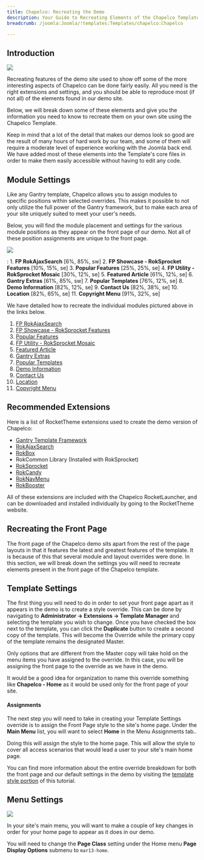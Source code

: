 ```yaml
---
title: Chapelco: Recreating the Demo
description: Your Guide to Recreating Elements of the Chapelco Template for Joomla
breadcrumb: /joomla:Joomla/!templates:Templates/chapelco:Chapelco

---
```


Introduction
-----

![][chapelco2]

Recreating features of the demo site used to show off some of the more interesting aspects of Chapelco can be done fairly easily. All you need is the right extensions and settings, and you should be able to reproduce most (if not all) of the elements found in our demo site. 

Below, we will break down some of these elements and give you the information you need to know to recreate them on your own site using the Chapelco Template.

Keep in mind that a lot of the detail that makes our demos look so good are the result of many hours of hard work by our team, and some of them will require a moderate level of experience working with the Joomla back end. We have added most of these elements into the Template's core files in order to make them easily accessible without having to edit any code.

Module Settings
-----

Like any Gantry template, Chapelco allows you to assign modules to specific positions within selected overrides. This makes it possible to not only utilize the full power of the Gantry framework, but to make each area of your site uniquely suited to meet your user's needs.

Below, you will find the module placement and settings for the various module positions as they appear on the front page of our demo. Not all of these position assignments are unique to the front page.

![][Chapelco]

:   1. **FP RokAjaxSearch**  [6%, 85%, sw]
    2. **FP Showcase - RokSprocket Features**  [10%, 15%, se]
    3. **Popular Features**  [25%, 25%, se]
    4. **FP Utility - RokSprocket Mosaic**  [30%, 12%, se]
    5. **Featured Article**  [61%, 12%, se]
    6. **Gantry Extras**  [61%, 85%, sw]
    7. **Popular Templates**  [76%, 12%, se]
    8. **Demo Information**  [82%, 12%, se]
    9. **Contact Us**  [82%, 38%, se]
    10. **Location**  [82%, 65%, se]
    11. **Copyright Menu**  [91%, 32%, se]

We have detailed how to recreate the individual modules pictured above in the links below.

1. [FP RokAjaxSearch][module1]
2. [FP Showcase - RokSprocket Features][module2]
3. [Popular Features][module3]
4. [FP Utility - RokSprocket Mosaic][module4]
5. [Featured Article][module5]
6. [Gantry Extras][module6]
7. [Popular Templates][module7]
8. [Demo Information][module8]
9. [Contact Us][module9]
10. [Location][module10]
11. [Copyright Menu][module11]

Recommended Extensions
-----

Here is a list of RocketTheme extensions used to create the demo version of Chapelco:

* [Gantry Template Framework][gantry]
* [RokAjaxSearch][rokajaxsearch]
* [RokBox][rokbox]
* RokCommon Library (Installed with RokSprocket)
* [RokSprocket][roksprocket]
* [RokCandy][rokcandy]
* [RokNavMenu][roknavmenu]
* [RokBooster][rokbooster]

All of these extensions are included with the Chapelco RocketLauncher, and can be downloaded and installed individually by going to the RocketTheme website.

Recreating the Front Page
-----

The front page of the Chapelco demo sits apart from the rest of the page layouts in that it features the latest and greatest features of the template. It is because of this that several module and layout overrides were done. In this section, we will break down the settings you will need to recreate elements present in the front page of the Chapelco template.

Template Settings
-----

The first thing you will need to do in order to set your front page apart as it appears in the demo is to create a style override. This can be done by navigating to **Administrator -> Extensions -> Template Manager** and selecting the template you wish to change.  Once you have checked the box next to the template, you can click the **Duplicate** button to create a second copy of the template. This will become the Override while the primary copy of the template remains the designated Master.

Only options that are different from the Master copy will take hold on the menu items you have assigned to the override. In this case, you will be assigning the front page to the override as we have in the demo.

It would be a good idea for organization to name this override something like **Chapelco - Home** as it would be used only for the front page of your site.

#### Assignments

The next step you will need to take in creating your Template Settings override is to assign the Front Page style to the site's home page. Under the **Main Menu** list, you will want to select **Home** in the Menu Assignments tab..

Doing this will assign the style to the home page. This will allow the style to cover all access scenarios that would lead a user to your site's main home page.

You can find more information about the entire override breakdown for both the front page and our default settings in the demo by visiting the [template style portion][demooverride] of this tutorial.

Menu Settings
-----

![][mainmenu]

In your site's main menu, you will want to make a couple of key changes in order for your home page to appear as it does in our demo.

You will need to change the **Page Class** setting under the Home menu **Page Display Options** submenu to `mar13-home`.

[gantry]: http://gantry-framework.org/download
[rokajaxsearch]: http://www.rockettheme.com/extensions-joomla/rokajaxsearch
[rokbox]: http://www.rockettheme.com/extensions-joomla/rokbox
[roksprocket]: http://www.rockettheme.com/extensions-joomla/roksprocket
[chapelco]: assets/chapelco.jpeg
[chapelco2]: assets/chapelco2.jpeg
[demooverride]: demo_override.md
[roknavmenu]: http://www.rockettheme.com/extensions-joomla/roknavmenu
[rokbooster]: http://www.rockettheme.com/extensions-joomla/rokbooster
[rokcandy]: http://www.rockettheme.com/extensions-joomla/rokcandy
[module1]: demo_module_1.md
[module2]: demo_module_2.md
[module3]: demo_module_3.md
[module4]: demo_module_4.md
[module5]: demo_module_5.md
[module6]: demo_module_6.md
[module7]: demo_module_7.md
[module8]: demo_module_8.md
[module9]: demo_module_9.md
[module10]: demo_module_10.md
[module11]: demo_module_11.md
[mainmenu]: assets/menu_1.jpeg
[icons]: http://fortawesome.github.io/Font-Awesome/icons/
[article]: assets/article.jpg